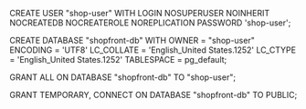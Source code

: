 CREATE USER "shop-user"
  WITH
    LOGIN
    NOSUPERUSER
    NOINHERIT
    NOCREATEDB
    NOCREATEROLE
    NOREPLICATION
    PASSWORD 'shop-user';

CREATE DATABASE "shopfront-db"
  WITH
    OWNER = "shop-user"
    ENCODING = 'UTF8'
    LC_COLLATE = 'English_United States.1252'
    LC_CTYPE = 'English_United States.1252'
    TABLESPACE = pg_default;

GRANT ALL ON DATABASE "shopfront-db" TO "shop-user";

GRANT TEMPORARY, CONNECT ON DATABASE "shopfront-db" TO PUBLIC;